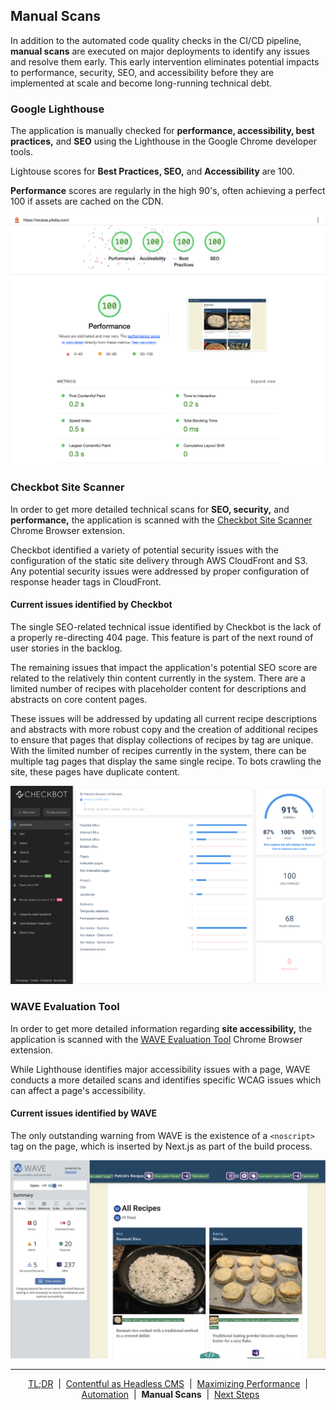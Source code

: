 ## Manual Scans

In addition to the automated code quality checks in the CI/CD pipeline, **manual scans** are executed on major deployments to identify any issues and resolve them early. This early intervention eliminates potential impacts to performance, security, SEO, and accessibility before they are implemented at scale and become long-running technical debt.

### Google Lighthouse

The application is manually checked for **performance, accessibility, best practices,** and **SEO** using the Lighthouse in the Google Chrome developer tools.

Lightouse scores for **Best Practices, SEO,** and **Accessibility** are 100.

**Performance** scores are regularly in the high 90's, often achieving a perfect 100 if assets are cached on the CDN.

<p align="center">
  <img src="assets/lighthouse.png" alt="perfect lightouse scores"/>
</p>

### Checkbot Site Scanner

In order to get more detailed technical scans for **SEO, security,** and **performance,** the application is scanned with the <a href="https://chrome.google.com/webstore/detail/checkbot-seo-web-speed-se/dagohlmlhagincbfilmkadjgmdnkjinl" target="_blank">Checkbot Site Scanner</a> Chrome Browser extension.

Checkbot identified a variety of potential security issues with the configuration of the static site delivery through AWS CloudFront and S3. Any potential security issues were addressed by proper configuration of response header tags in CloudFront.

#### Current issues identified by Checkbot

The single SEO-related technical issue identified by Checkbot is the lack of a properly re-directing 404 page. This feature is part of the next round of user stories in the backlog.

The remaining issues that impact the application's potential SEO score are related to the relatively thin content currently in the system. There are a limited number of recipes with placeholder content for descriptions and abstracts on core content pages.

These issues will be addressed by updating all current recipe descriptions and abstracts with more robust copy and the creation of additional recipes to ensure that pages that display collections of recipes by tag are unique. With the limited number of recipes currently in the system, there can be multiple tag pages that display the same single recipe. To bots crawling the site, these pages have duplicate content.

<p align="center">
  <img src="assets/checkbot-scan.png" alt="Checkbot SEO, Performance, and security scan results" />
</p>

### WAVE Evaluation Tool

In order to get more detailed information regarding **site accessibility,** the application is scanned with the <a href="https://chrome.google.com/webstore/detail/wave-evaluation-tool/jbbplnpkjmmeebjpijfedlgcdilocofh" target="_blank">WAVE Evaluation Tool</a> Chrome Browser extension.

While Lighthouse identifies major accessibility issues with a page, WAVE conducts a more detailed scans and identifies specific WCAG issues which can affect a page's accessibility.

#### Current issues identified by WAVE

The only outstanding warning from WAVE is the existence of a `<noscript>` tag on the page, which is inserted by Next.js as part of the build process.

<p align="center">
  <img src="assets/wave-scan.png" alt="WAVE accessiblity scan results" />
</p>

<!-- <div style="display: flex; justify-content: space-between;">
    <div style="display: flex; width: 50%;">
        <&nbsp;<a href="automation.md">Automation</a>
    </div>
    <div style="display: flex; justify-content: flex-end; width: 50%;">
        <a href="next-steps.md">Next Steps</a>&nbsp;>
    </div>
</div> -->

---

<p align="center">
  <a href="../README.md">TL;DR</a>&nbsp;&nbsp;|&nbsp;&nbsp;<a href="docs/contentful.md">Contentful as Headless CMS</a>&nbsp;&nbsp;|&nbsp;&nbsp;<a href="performance.md">Maximizing Performance</a>&nbsp;&nbsp;|&nbsp;&nbsp;<a href="automation.md">Automation</a>&nbsp;&nbsp;|&nbsp;&nbsp;<strong>Manual Scans</strong>&nbsp;&nbsp;|&nbsp;&nbsp;<a href="next-steps.md">Next Steps</a>
</p>
